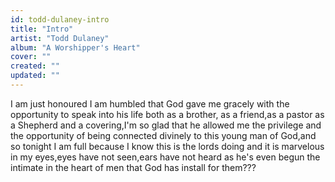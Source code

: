 ```yaml
---
id: todd-dulaney-intro
title: "Intro"
artist: "Todd Dulaney"
album: "A Worshipper's Heart"
cover: ""
created: ""
updated: ""
---
```


I am just honoured I am humbled
that God gave me gracely with the opportunity to speak into his life both  as a brother, as a friend,as a pastor as a Shepherd and a covering,I'm so glad that he allowed me the privilege and the opportunity of being connected divinely to this young man of God,and so tonight I am full because I know this is the lords doing and it is marvelous in my eyes,eyes have not seen,ears have not heard as he's even begun the intimate in the heart of men that God has install for them???